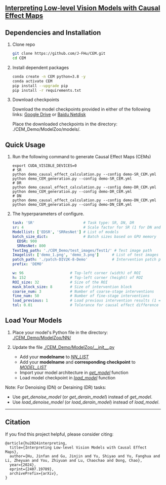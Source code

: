 ## [Interpreting Low-level Vision Models with Causal Effect Maps](https://arxiv.org/abs/2407.19789)<br>


## Dependencies and Installation

1. Clone repo
    ```bash
    git clone https://github.com/J-FHu/CEM.git
    cd CEM
    ```

2. Install dependent packages
    ```bash
    conda create -n CEM python=3.8 -y
    conda activate CEM
    pip install --upgrade pip
    pip install -r requirements.txt
    ```

3. Download checkpoints

   Download the model checkpoints provided in either of the following links: [Google Drive](https://drive.google.com/drive/folders/1Ns6-LQNJSBzF6ke57vS3aeLnTQSGKxa_?usp=sharing) or [Baidu Netdisk](https://pan.baidu.com/s/1nb86GtKsNHHyHMmpASw13g?pwd=353p) 

   Place the downloaded checkpoints in the directory: ./CEM_Demo/ModelZoo/models/.


## Quick Usage

1. Run the following command to generate Causal Effect Maps (CEMs)
    ```Shell
    export CUDA_VISIBLE_DEVICES=0
    # SR
    python demo_causal_effect_calculation.py --config demo-SR_CEM.yml
    python demo_CEM_generation.py --config demo-SR_CEM.yml
    # DR
    python demo_causal_effect_calculation.py --config demo-DR_CEM.yml
    python demo_CEM_generation.py --config demo-DR_CEM.yml
    # DN
    python demo_causal_effect_calculation.py --config demo-DN_CEM.yml
    python demo_CEM_generation.py --config demo-DN_CEM.yml
    ```
   
2. The hyperparameters of configure.
      ``` YAML
      task: 'SR'                      # Task type: SR, DN, DR
      sr: 4                           # Scale factor for SR (1 for DN and DR)
      Modellist: ['EDSR', 'SRResNet'] # List of models
      batch_size_dict:                # Batch sizes based on GPU memory
        EDSR: 900
        SRResNet: 800
      TextImg_path: './CEM_Demo/test_images/Test1/' # Test image path
      Imagelist: ['demo_1.png', 'demo_3.png']      # List of test images
      patch_path: './patch-DIV2K-8-Demo'           # Intervention patch path
      prefix: 'DEMO'
   
      w: 96                     # Top-left corner (width) of ROI
      h: 152                    # Top-left corner (height) of ROI
      ROI_size: 32              # Size of the ROI
      mask_block_size: 8        # Size of intervention block
      coarse_num: 3             # Number of coarse-stage interventions
      fine_num: 50              # Number of fine-stage interventions
      load_previous: 1          # Load previous intervention results (1 = yes, 0 = no)
      tol: 0.01                 # Tolerance for causal effect difference
      ```


## Load Your Models
1. Place your model's Python file in the directory: [./CEM_Demo/ModelZoo/NN/](./CEM_Demo/ModelZoo/NN/)

2. Update the file [./CEM_Demo/ModelZoo/\_\_init__.py](./CEM_Demo/ModelZoo/__init__.py)
   - Add your **modelname** to [_NN_LIST_](./CEM_Demo/ModelZoo/__init__.py#L7)
   - Add your **modelname** and **corresponding checkpoint** to [_MODEL_LIST_](./CEM_Demo/ModelZoo/__init__.py#L81)
   - Import your model architecture in  [_get_model_](./CEM_Demo/ModelZoo/__init__.py#L370) function
   - Load model checkpoint in [_load_model_](./CEM_Demo/ModelZoo/__init__.py#L565) function

Note: For Denoising (DN) or Deraining (DR) tasks:
   - Use _get_denoise_model_ (or _get_derain_model_) instead of _get_model_.
   - Use _load_denoise_model_ (or _load_derain_model_) instead of _load_model_.

---
## Citation
If you find this project helpful, please consider citing:

    @article{hu2024interpreting,
      title={Interpreting Low-level Vision Models with Causal Effect Maps}, 
      author={Hu, Jinfan and Gu, Jinjin and Yu, Shiyao and Yu, Fanghua and Li, Zheyuan and You, Zhiyuan and Lu, Chaochao and Dong, Chao},
      year={2024},
      eprint={2407.19789},
      archivePrefix={arXiv},
    }
